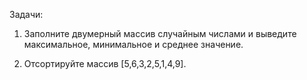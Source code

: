 Задачи:

1. Заполните двумерный массив случайным числами и выведите максимальное, минимальное и среднее значение.

2. Отсортируйте массив [5,6,3,2,5,1,4,9].